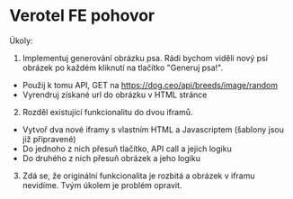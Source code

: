 # Verotel FE pohovor

Úkoly:

1. Implementuj generování obrázku psa. Rádi bychom viděli nový psí obrázek po každém kliknutí na tlačítko "Generuj psa!".

- Použij k tomu API, GET na https://dog.ceo/api/breeds/image/random
- Vyrendruj získané url do obrázku v HTML stránce

2. Rozděl existující funkcionalitu do dvou iframů.

- Vytvoř dva nové iframy s vlastním HTML a Javascriptem (šablony jsou již připravené)
- Do jednoho z nich přesuň tlačítko, API call a jejich logiku
- Do druhého z nich přesuň obrázek a jeho logiku

3. Zdá se, že originální funkcionalita je rozbitá a obrázek v iframu nevidíme. Tvým úkolem je problém opravit.
